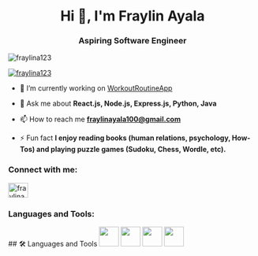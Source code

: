 <h1 align="center">Hi 👋, I'm Fraylin Ayala</h1>
<h3 align="center">Aspiring Software Engineer</h3>

<p align="left"> <img src="https://komarev.com/ghpvc/?username=fraylina123&label=Profile%20views&color=0e75b6&style=flat" alt="fraylina123" /> </p>

<p align="left"> <a href="https://github.com/ryo-ma/github-profile-trophy"><img src="https://github-profile-trophy.vercel.app/?username=fraylina123" alt="fraylina123" /></a> </p>

- 🔭 I’m currently working on [WorkoutRoutineApp](https://workoutroutineapp.fraylinayala.com)

- 💬 Ask me about **React.js, Node.js, Express.js, Python, Java**

- 📫 How to reach me **fraylinayala100@gmail.com**

- ⚡ Fun fact **I enjoy reading books (human relations, psychology, How-Tos) and playing puzzle games (Sudoku, Chess, Wordle, etc).**

<h3 align="left">Connect with me:</h3>
<p align="left">
<a href="https://linkedin.com/in/fraylinayala" target="blank"><img align="center" src="https://raw.githubusercontent.com/rahuldkjain/github-profile-readme-generator/master/src/images/icons/Social/linked-in-alt.svg" alt="fraylinayala" height="30" width="40" /></a>
</p>

<h3 align="left">Languages and Tools:</h3>
## 🛠 Languages and Tools

<img src="https://cdn.jsdelivr.net/gh/devicons/devicon/icons/python/python-original.svg" width="40" height="40"/>
<img src="https://cdn.jsdelivr.net/gh/devicons/devicon/icons/javascript/javascript-original.svg" width="40" height="40"/>
<img src="https://cdn.jsdelivr.net/gh/devicons/devicon/icons/html5/html5-original.svg" width="40" height="40"/>
<img src="https://cdn.jsdelivr.net/gh/devicons/devicon/icons/css3/css3-original.svg" width="40" height="40"/>

